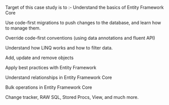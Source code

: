 Target of this case study is to :-
Understand the basics of Entity Framework Core

Use code-first migrations to push changes to the database, and learn how to manage them.

Override code-first conventions (using data annotations and fluent API)

Understand how LINQ works and how to filter data.

Add, update and remove objects

Apply best practices with Entity Framework

Understand relationships in Entity Framework Core

Bulk operations in Entity Framework Core

Change tracker, RAW SQL, Stored Procs, View, and much more.
